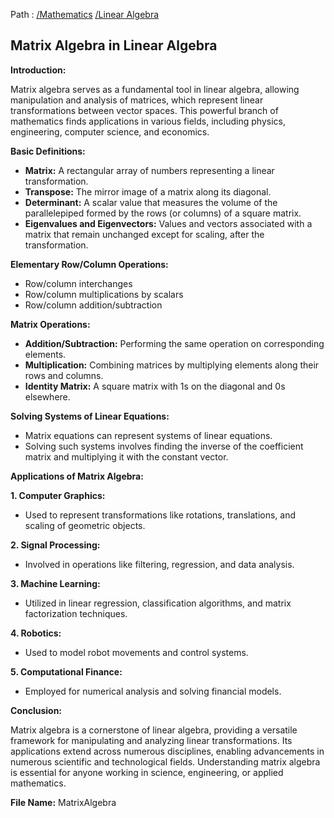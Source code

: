 Path : [/Mathematics](../../index.md) [/Linear Algebra](../index.md)
## Matrix Algebra in Linear Algebra

**Introduction:**

Matrix algebra serves as a fundamental tool in linear algebra, allowing manipulation and analysis of matrices, which represent linear transformations between vector spaces. This powerful branch of mathematics finds applications in various fields, including physics, engineering, computer science, and economics.

**Basic Definitions:**

- **Matrix:** A rectangular array of numbers representing a linear transformation.
- **Transpose:** The mirror image of a matrix along its diagonal.
- **Determinant:** A scalar value that measures the volume of the parallelepiped formed by the rows (or columns) of a square matrix.
- **Eigenvalues and Eigenvectors:** Values and vectors associated with a matrix that remain unchanged except for scaling, after the transformation.


**Elementary Row/Column Operations:**

- Row/column interchanges
- Row/column multiplications by scalars
- Row/column addition/subtraction


**Matrix Operations:**

- **Addition/Subtraction:** Performing the same operation on corresponding elements.
- **Multiplication:** Combining matrices by multiplying elements along their rows and columns.
- **Identity Matrix:** A square matrix with 1s on the diagonal and 0s elsewhere.


**Solving Systems of Linear Equations:**

- Matrix equations can represent systems of linear equations.
- Solving such systems involves finding the inverse of the coefficient matrix and multiplying it with the constant vector.


**Applications of Matrix Algebra:**

**1. Computer Graphics:**
- Used to represent transformations like rotations, translations, and scaling of geometric objects.

**2. Signal Processing:**
- Involved in operations like filtering, regression, and data analysis.

**3. Machine Learning:**
- Utilized in linear regression, classification algorithms, and matrix factorization techniques.

**4. Robotics:**
- Used to model robot movements and control systems.

**5. Computational Finance:**
- Employed for numerical analysis and solving financial models.


**Conclusion:**

Matrix algebra is a cornerstone of linear algebra, providing a versatile framework for manipulating and analyzing linear transformations. Its applications extend across numerous disciplines, enabling advancements in numerous scientific and technological fields. Understanding matrix algebra is essential for anyone working in science, engineering, or applied mathematics.

**File Name:** MatrixAlgebra
